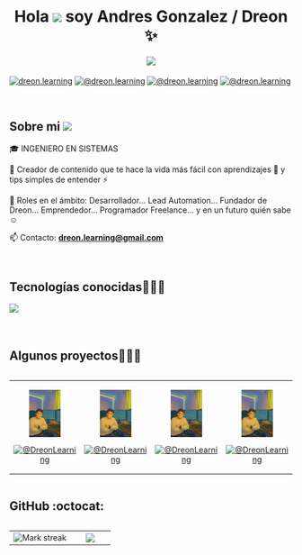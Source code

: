 <h1 align="center">Hola <img src="https://media.giphy.com/media/hvRJCLFzcasrR4ia7z/giphy.gif" width="35">  soy Andres Gonzalez / Dreon ✨ </h1> 

<p align="center">
  <p align="center">
  <picture>
    <img 
      src="https://readme-typing-svg.herokuapp.com?&font=IBM+Plex+Sans&color=62BF71&size=25&lines=Welcome+to+my+GitHub+Profile!+;I'm+a+Full+Stack+developer;And+Automation+Testing;I'm+a+competitive+programmer;I'm+a+Content+Creator+in+Training" 
      style="pointer-events:none;" />
  </picture>
</p>

<p align="left">
<a href="https://linkedin.com/in/andresgonzalez-dreon" target="blank"><img align="center" src="https://img.shields.io/badge/LinkedIn-0077B5?style=for-the-badge&logo=linkedin&logoColor=white" alt="dreon.learning"/></a>
<a href="https://www.tiktok.com/@dreon.learning" target="blank"><img align="center" src="https://img.shields.io/badge/TikTok-000000?style=for-the-badge&logo=tiktok&logoColor=white" alt="@dreon.learning" /></a>
<a href = "mailto:dreon.learning@gmail.com" target="blank"><img align="center" src="https://img.shields.io/badge/Gmail-D14836?style=for-the-badge&logo=gmail&logoColor=white" alt="@dreon.learning"  /></a>
<a href = "https://www.instagram.com/dreon.learning/" target="blank"><img align="center" src="https://img.shields.io/badge/Instagram-E4405F?style=for-the-badge&logo=instagram&logoColor=white" alt="@dreon.learning"  /></a>
  </p>
<br>
<h2>Sobre mi <img src = "https://github.com/7oSkaaa/7oSkaaa/blob/main/Images/about_me.gif?raw=true" width = 50px></h2>
<!--Intro start-->

<p align="left">
🎓 INGENIERO EN SISTEMAS

🎥 Creador de contenido que te hace la vida más fácil con aprendizajes 🚀 y tips simples de entender ⚡

📝 Roles en el ámbito: Desarrollador... Lead Automation... Fundador de Dreon... Emprendedor... Programador Freelance... y en un futuro quién sabe ☺️

📫 Contacto: **dreon.learning@gmail.com**
<!--Intro end-->
  </p>
<br>

<h2 >Tecnologías conocidas👨🏻‍💻</h2>
<!--tech stack icons-->
<p align="left">
  <a href="https://skillicons.dev">
    <img src="https://skillicons.dev/icons?i=androidstudio,c,cs,cpp,java,php,dart,flutter,apple,py,dotnet,css,html,angular,js,nodejs,mysql,firebase,git,github,gitlab,gherkin,go,gradle,grafana,heroku,idea,jenkins,jquery,kotlin,maven,mongodb,nestjs,nextjs,notion,postgres,react,spring,sublime,selenium,sentry,windows,docker,postman,eclipse,vscode,linux,aws,azure,bitbucket,bootstrap,cypress,discord,django,express,fastapi,figma,gcp,ai,ae,ps&perline=12" />
  </a>
</p>
<br>
<!-------------------------->
<div id="proyectos">
<h2 >Algunos proyectos👨🏻‍💻</h2>

  <table align="left" >
<tr border="none">
  <td width="25%" align="center">
    <p align="center">
        <img align="center" width=50% src="https://raw.githubusercontent.com/DreonLearning/DreonLearning/main/assets/fotoje.png"   alt="Foto" />
      </p>
    <p align="center">
       <!-- <a href="tu_canal_youtube" target="blank"><img align="center" src="https://img.shields.io/badge/YouTube-FF0000?style=for-the-badge&logo=youtube&logoColor=white" alt="@DreonLearning"  /></a> -->
      <a href="https://github.com/DreonLearning/DreonLearning" target="blank"><img align="center" src="https://img.shields.io/badge/GitHub-100000?style=for-the-badge&logo=github&logoColor=white" alt="@DreonLearning" /></a>
    </p>       
</td>
<td width="25%" align="center">
    <p align="center">
        <img align="center" width=50% src="https://raw.githubusercontent.com/DreonLearning/DreonLearning/main/assets/fotoje.png"   alt="Foto" />
      </p>
    <p align="center">
       <!-- <a href="tu_canal_youtube" target="blank"><img align="center" src="https://img.shields.io/badge/YouTube-FF0000?style=for-the-badge&logo=youtube&logoColor=white" alt="@DreonLearning"  /></a> -->
      <a href="https://github.com/DreonLearning/DreonLearning" target="blank"><img align="center" src="https://img.shields.io/badge/GitHub-100000?style=for-the-badge&logo=github&logoColor=white" alt="@DreonLearning" /></a>
    </p>       
</td>
  
  <td width="25%" align="center">
    <p align="center">
        <img align="center" width=50% src="https://raw.githubusercontent.com/DreonLearning/DreonLearning/main/assets/fotoje.png"   alt="Foto" />
      </p>
    <p align="center">
       <!-- <a href="tu_canal_youtube" target="blank"><img align="center" src="https://img.shields.io/badge/YouTube-FF0000?style=for-the-badge&logo=youtube&logoColor=white" alt="@DreonLearning"  /></a> -->
      <a href="https://github.com/DreonLearning/DreonLearning" target="blank"><img align="center" src="https://img.shields.io/badge/GitHub-100000?style=for-the-badge&logo=github&logoColor=white" alt="@DreonLearning" /></a>
    </p>       
</td>

   <td width="25%" align="center">
    <p align="center">
        <img align="center" width=50% src="https://raw.githubusercontent.com/DreonLearning/DreonLearning/main/assets/fotoje.png"   alt="Foto" />
      </p>
    <p align="center">
       <!-- <a href="tu_canal_youtube" target="blank"><img align="center" src="https://img.shields.io/badge/YouTube-FF0000?style=for-the-badge&logo=youtube&logoColor=white" alt="@DreonLearning"  /></a> -->
      <a href="https://github.com/DreonLearning/DreonLearning" target="blank"><img align="center" src="https://img.shields.io/badge/GitHub-100000?style=for-the-badge&logo=github&logoColor=white" alt="@DreonLearning" /></a>
    </p>       
</td>
  
</tr>
</table>
  </div>
<br>
<br><br>
<br>
<br><br><br>
<br><br>

<div style="clear: both;"></div>

<h2>GitHub :octocat:</h2>



<!--- stats & Trophy (start) -->
<p align="center">
  <!--- stats (start) -->
<table align="left">
<tr border="none">
<td width="60%" align="center">

<!--  <img  align="center"  src="https://github-readme-stats.vercel.app/api?username=unsimpledev&theme=dark&show_icons=true&count_private=true" />
  <br></br> -->
  <img  title="🔥 Get streak stats for your profile at git.io/streak-stats" alt="Mark streak" src="https://github-readme-streak-stats.herokuapp.com/?user=DreonLearning&theme=dark&hide_border=false" /> 
</td>

<td width="40%" align="center">

  <img  align="center"  src="https://github-readme-stats.vercel.app/api/top-langs/?username=unSimpleDev&theme=dark&hide_border=false&no-bg=true&no-frame=true&langs_count=10"/>
  </td>
</tr>
</table>
<!--- stats (end) -->

<!--- trophy (start) -->
<!--- <div align=left>
  <a href="https://github.com/ryo-ma/github-profile-trophy" title="Go to Source">
      <img align="center" width=84% src="https://github-profile-trophy.vercel.app/?username=ryo-ma&theme=onedark&row=1&column=7&margin-h=15&margin-w=5&no-bg=true" alt="TROPHY"" />
    </a>
</div>-->
<!--- trophy (start) -->


</p>        
<!--- stats (end) -->

